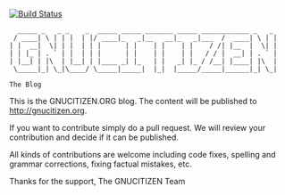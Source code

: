 [![Build Status](https://travis-ci.org/gnucitizen/gnucitizen-blog.svg?branch=master)](https://travis-ci.org/gnucitizen/gnucitizen-blog)
	
	  _____ _   _ _    _  _____ _____ _______ _____ ____________ _   _ 
	 / ____| \ | | |  | |/ ____|_   _|__   __|_   _|___  /  ____| \ | |
	| |  __|  \| | |  | | |      | |    | |    | |    / /| |__  |  \| |
	| | |_ | . ` | |  | | |      | |    | |    | |   / / |  __| | . ` |
	| |__| | |\  | |__| | |____ _| |_   | |   _| |_ / /__| |____| |\  |
	 \_____|_| \_|\____/ \_____|_____|  |_|  |_____/_____|______|_| \_|
	 
	The Blog
	

This is the GNUCITIZEN.ORG blog. The content will be published to http://gnucitizen.org.

If you want to contribute simply do a pull request. We will review your contribution and decide if it can be published.

All kinds of contributions are welcome including code fixes, spelling and grammar corrections, fixing factual mistakes, etc.

Thanks for the support,
The GNUCITIZEN Team
